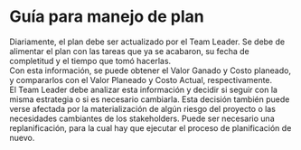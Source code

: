 # Guía para manejo de plan
Diariamente, el plan debe ser actualizado por el Team Leader. Se debe de alimentar el plan con las tareas que ya se acabaron, su fecha de completitud y el tiempo que tomó hacerlas. <br>
Con esta información, se puede obtener el Valor Ganado y Costo planeado, y compararlos con el Valor Planeado y Costo Actual, respectivamente.<br>
El Team Leader debe analizar esta información y decidir si seguir con la misma estrategia o si es necesario cambiarla. Esta decisión también puede verse afectada por la materialización de algún riesgo del proyecto o las necesidades cambiantes de los stakeholders. Puede ser necesario una replanificación, para la cual hay que ejecutar el proceso de planificación de nuevo.
